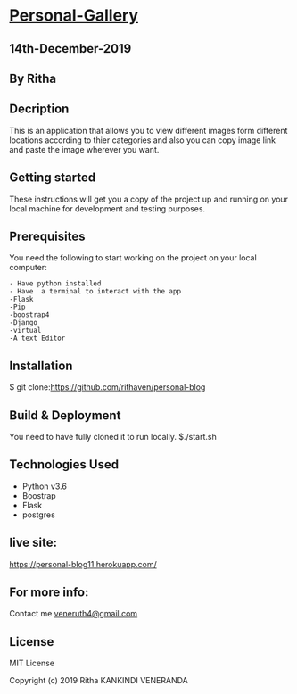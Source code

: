 # [Personal-Gallery](https://personal-blog11.herokuapp.com/)
## 14th-December-2019
## By Ritha
## Decription

This is an application that allows you to view different images form different locations according to thier categories and also you can copy image link and paste the image wherever you want.
## Getting started
These instructions will get you a copy of the project up and running on your local machine for development and testing purposes.


## Prerequisites

You need the following to start working on the project on your local computer:
```
- Have python installed 
- Have  a terminal to interact with the app 
-Flask
-Pip
-boostrap4
-Django
-virtual
-A text Editor
```
## Installation
$ git clone:https://github.com/rithaven/personal-blog

## Build & Deployment
 You need to have fully cloned it to run locally.
 $./start.sh
## Technologies Used
* Python v3.6
* Boostrap
* Flask
* postgres
## live site:
https://personal-blog11.herokuapp.com/
## For more info:
Contact me veneruth4@gmail.com

## License
MIT License

Copyright (c) 2019 Ritha KANKINDI VENERANDA
